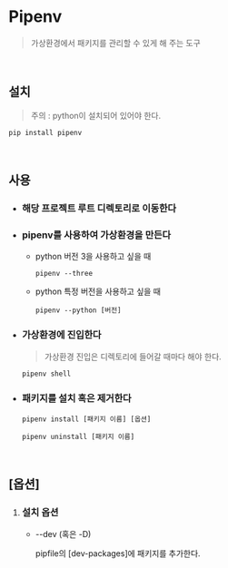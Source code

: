 # Pipenv

> 가상환경에서 패키지를 관리할 수 있게 해 주는 도구

<br>

## 설치

> 주의 : python이 설치되어 있어야 한다.

`pip install pipenv`

<br>

## 사용

-   ### 해당 프로젝트 루트 디렉토리로 이동한다
-   ### pipenv를 사용하여 가상환경을 만든다

    -   python 버전 3을 사용하고 싶을 때

        `pipenv --three`

    -   python 특정 버전을 사용하고 싶을 때

        `pipenv --python [버전]`

-   ### 가상환경에 진입한다

    > 가상환경 진입은 디렉토리에 들어갈 때마다 해야 한다.

    `pipenv shell`

-   ### 패키지를 설치 혹은 제거한다

    `pipenv install [패키지 이름] [옵션]`

    `pipenv uninstall [패키지 이름]`

<br>

## [옵션]

1. ### 설치 옵션

    - --dev (혹은 -D)

        pipfile의 [dev-packages]에 패키지를 추가한다.
